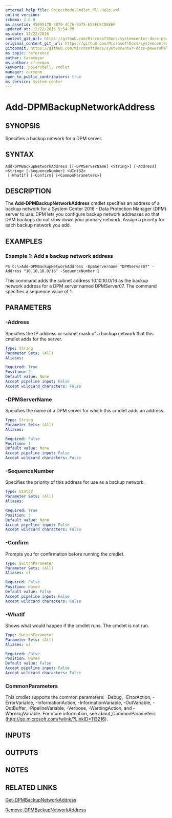```yaml
---
external help file: ObjectModelCmdlet.dll-Help.xml
online version: 
schema: 2.0.0
ms.assetid: 45B9517D-8879-4C76-9975-655FCECD6E6F
updated_at: 12/22/2016 5:54 PM
ms.date: 12/22/2016
content_git_url: https://github.com/MicrosoftDocs/systemcenter-docs-powershell/blob/master/systemcenter-cmdlets/SystemCenter2016/DataProtectionManager/vlatest/Add-DPMBackupNetworkAddress.md
original_content_git_url: https://github.com/MicrosoftDocs/systemcenter-docs-powershell/blob/master/systemcenter-cmdlets/SystemCenter2016/DataProtectionManager/vlatest/Add-DPMBackupNetworkAddress.md
gitcommit: https://github.com/MicrosoftDocs/systemcenter-docs-powershell/blob/17c3a51bd892aad46c731d9f381f0704b4815004/systemcenter-cmdlets/SystemCenter2016/DataProtectionManager/vlatest/Add-DPMBackupNetworkAddress.md
ms.topic: reference
author: tarameyer
ms.author: cfreeman
keywords: powershell, cmdlet
manager: carmonm
open_to_public_contributors: true
ms.service: system-center
---
```


# Add-DPMBackupNetworkAddress

## SYNOPSIS
Specifies a backup network for a DPM server.

## SYNTAX

```
Add-DPMBackupNetworkAddress [[-DPMServerName] <String>] [-Address] <String> [-SequenceNumber] <UInt32>
 [-WhatIf] [-Confirm] [<CommonParameters>]
```

## DESCRIPTION
The **Add-DPMBackupNetworkAddress** cmdlet specifies an address of a backup network for a System Center 2016 - Data Protection Manager (DPM) server to use.
DPM lets you configure backup network addresses so that DPM backups do not slow down your primary network.
Assign a priority for each backup network you add.

## EXAMPLES

### Example 1: Add a backup network address
```
PS C:\>Add-DPMBackupNetworkAddress -DpmServername "DPMServer07" -Address "10.10.10.0/16" -SequenceNumber 1
```

This command adds the subnet address 10.10.10.0/16 as the backup network address for a DPM server named DPMServer07.
The command specifies a sequence value of 1.

## PARAMETERS

### -Address
Specifies the IP address or subnet mask of a backup network that this cmdlet adds for the server.

```yaml
Type: String
Parameter Sets: (All)
Aliases: 

Required: True
Position: 2
Default value: None
Accept pipeline input: False
Accept wildcard characters: False
```

### -DPMServerName
Specifies the name of a DPM server for which this cmdlet adds an address.

```yaml
Type: String
Parameter Sets: (All)
Aliases: 

Required: False
Position: 1
Default value: None
Accept pipeline input: False
Accept wildcard characters: False
```

### -SequenceNumber
Specifies the priority of this address for use as a backup network.

```yaml
Type: UInt32
Parameter Sets: (All)
Aliases: 

Required: True
Position: 3
Default value: None
Accept pipeline input: False
Accept wildcard characters: False
```

### -Confirm
Prompts you for confirmation before running the cmdlet.

```yaml
Type: SwitchParameter
Parameter Sets: (All)
Aliases: cf

Required: False
Position: Named
Default value: False
Accept pipeline input: False
Accept wildcard characters: False
```

### -WhatIf
Shows what would happen if the cmdlet runs.
The cmdlet is not run.

```yaml
Type: SwitchParameter
Parameter Sets: (All)
Aliases: wi

Required: False
Position: Named
Default value: False
Accept pipeline input: False
Accept wildcard characters: False
```

### CommonParameters
This cmdlet supports the common parameters: -Debug, -ErrorAction, -ErrorVariable, -InformationAction, -InformationVariable, -OutVariable, -OutBuffer, -PipelineVariable, -Verbose, -WarningAction, and -WarningVariable. For more information, see about_CommonParameters (http://go.microsoft.com/fwlink/?LinkID=113216).

## INPUTS

## OUTPUTS

## NOTES

## RELATED LINKS

[Get-DPMBackupNetworkAddress](xref:SystemCenter2016/DataProtectionManager/vlatest/Get-DPMBackupNetworkAddress.md)

[Remove-DPMBackupNetworkAddress](xref:SystemCenter2016/DataProtectionManager/vlatest/Remove-DPMBackupNetworkAddress.md)

